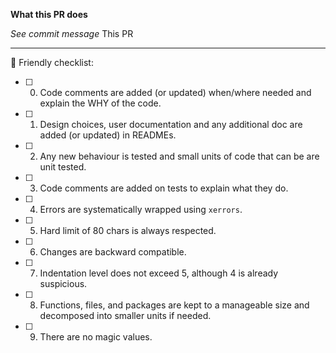 **What this PR does**

*See commit message*
This PR 

---

🙅‍ Friendly checklist:

- [ ] 0. Code comments are added (or updated) when/where needed and explain the WHY of the code.
- [ ] 1. Design choices, user documentation and any additional doc are added (or updated) in READMEs.
- [ ] 2. Any new behaviour is tested and small units of code that can be are unit tested.
- [ ] 3. Code comments are added on tests to explain what they do.
- [ ] 4. Errors are systematically wrapped using `xerrors`.
- [ ] 5. Hard limit of 80 chars is always respected.
- [ ] 6. Changes are backward compatible.
- [ ] 7. Indentation level does not exceed 5, although 4 is already suspicious.
- [ ] 8. Functions, files, and packages are kept to a manageable size and decomposed into smaller units if needed.
- [ ] 9. There are no magic values.
